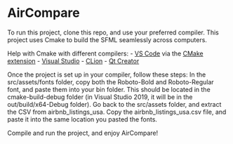 # AirCompare
To run this project, clone this repo, and use your preferred compiler. This project uses Cmake to build the SFML seamlessly across computers.

Help with Cmake with different compilers:
    - [VS Code](https://code.visualstudio.com) via the [CMake extension](https://code.visualstudio.com/docs/cpp/cmake-linux)
    - [Visual Studio](https://docs.microsoft.com/en-us/cpp/build/cmake-projects-in-visual-studio?view=msvc-170)
    - [CLion](https://www.jetbrains.com/clion/features/cmake-support.html)
    - [Qt Creator](https://doc.qt.io/qtcreator/creator-project-cmake.html)

Once the project is set up in your compiler, follow these steps:
In the src/assets/fonts folder, copy both the Roboto-Bold and Roboto-Regular font, and paste them into your bin folder. This should be located in the cmake-build-debug folder (in Visual Studio 2019, it will be in the out/build/x64-Debug folder).
Go back to the src/assets folder, and extract the CSV from airbnb_listings_usa. Copy the airbnb_listings_usa.csv file, and paste it into the same location you pasted the fonts.

Compile and run the project, and enjoy AirCompare!